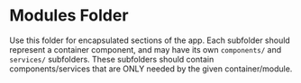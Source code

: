 # Modules Folder

Use this folder for encapsulated sections of the app. Each subfolder should represent a container component, and may have its own `components/` and `services/` subfolders. These subfolders should contain components/services that are ONLY needed by the given container/module.